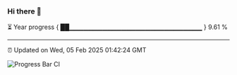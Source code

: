 ### Hi there 👋

⏳ Year progress { ██▁▁▁▁▁▁▁▁▁▁▁▁▁▁▁▁▁▁▁▁▁▁▁▁▁▁▁▁ } 9.61 %

---

⏰ Updated on Wed, 05 Feb 2025 01:42:24 GMT

![Progress Bar CI](https://github.com/ZhaoGui/ZhaoGui/workflows/Progress%20Bar%20CI/badge.svg)
